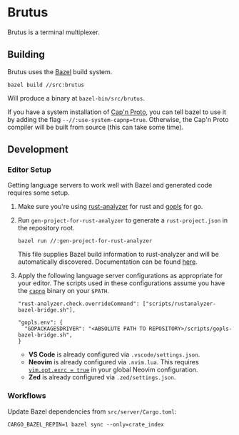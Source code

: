 # Brutus

Brutus is a terminal multiplexer.

## Building

Brutus uses the [Bazel](https://bazel.build/) build system.

```
bazel build //src:brutus
```

Will produce a binary at `bazel-bin/src/brutus`.

If you have a system installation of [Cap'n Proto](https://capnproto.org/install.html), you can tell bazel to use it by adding the flag `--//:use-system-capnp=true`. Otherwise, the Cap'n Proto compiler will be built from source (this can take some time).

## Development

### Editor Setup

Getting language servers to work well with Bazel and generated code requires some setup.

1. Make sure you're using [rust-analyzer](https://rust-analyzer.github.io/) for rust and [gopls](https://pkg.go.dev/golang.org/x/tools/gopls) for go.

2. Run `gen-project-for-rust-analyzer` to generate a `rust-project.json` in the repository root.

   ```
   bazel run //:gen-project-for-rust-analyzer
   ```

   This file supplies Bazel build information to rust-analyzer and will be automatically discovered. Documentation can be found [here](https://rust-analyzer.github.io/manual.html#non-cargo-based-projects).

3. Apply the following language server configurations as appropriate for your editor. The scripts used in these configurations assume you have the [`capnp`](https://capnproto.org/capnp-tool.html) binary on your `$PATH`.

   ```
   "rust-analyzer.check.overrideCommand": ["scripts/rustanalyzer-bazel-bridge.sh"],
   ```

   ```
   "gopls.env": {
     "GOPACKAGESDRIVER": "<ABSOLUTE PATH TO REPOSITORY>/scripts/gopls-bazel-bridge.sh",
   }
   ```

   - **VS Code** is already configured via `.vscode/settings.json`.
   - **Neovim** is already configured via `.nvim.lua`. This requires [`vim.opt.exrc = true`](https://neovim.io/doc/user/options.html#'exrc') in your global Neovim configuration.
   - **Zed** is already configured via `.zed/settings.json`.

### Workflows

Update Bazel dependencies from `src/server/Cargo.toml`:

```
CARGO_BAZEL_REPIN=1 bazel sync --only=crate_index
```
